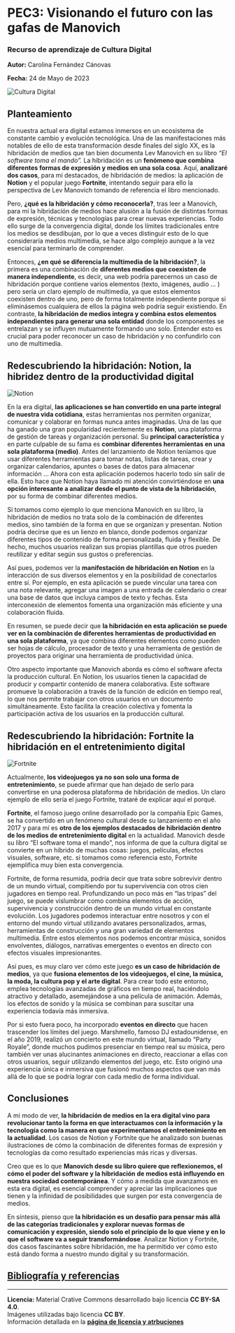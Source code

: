# PEC3: Visionando el futuro con las gafas de Manovich

### Recurso de aprendizaje de Cultura Digital

**Autor:** Carolina Fernández Cánovas

**Fecha:** 24 de Mayo de 2023

![Cultura Digital](https://images.unsplash.com/photo-1605810230434-7631ac76ec81?ixlib=rb-4.0.3&ixid=M3wxMjA3fDB8MHxwaG90by1wYWdlfHx8fGVufDB8fHx8fA%3D%3D&auto=format&fit=crop&w=1170&q=80)

## Planteamiento

En nuestra actual era digital estamos inmersos en un ecosistema de constante cambio y evolución tecnológica. Una de las manifestaciones más notables de ello de esta transformación desde finales del siglo XX, es la hibridación de medios que tan bien documenta Lev Manovich en su libro *“El software toma el mando”.* La hibridación es un **fenómeno que combina diferentes formas de expresión y medios en una sola cosa**. Aquí, **analizaré dos casos**, para mí destacados, de hibridación de medios: la aplicación de **Notion** y el popular juego **Fortnite**, intentando seguir para ello la perspectiva de Lev Manovich tomando de referencia el libro mencionado.

Pero, **¿qué es la hibridación y cómo reconocerla?**, tras leer a Manovich, para mí la hibridación de medios hace alusión a la fusión de distintas formas de expresión, técnicas y tecnologías para crear nuevas experiencias. Todo ello surge de la convergencia digital, donde los límites tradicionales entre los medios se desdibujan, por lo que a veces distinguir esto de lo que consideraría medios multimedia, se hace algo complejo aunque a la vez esencial para terminarlo de comprender.

Entonces, **¿en qué se diferencia la multimedia de la hibridación?**, la primera es una combinación de **diferentes medios que coexisten de manera independiente**, es decir, una web podría parecernos un caso de hibridación porque contiene varios elementos (texto, imágenes, audio … ) pero sería un claro ejemplo de multimedia, ya que estos elementos coexisten dentro de uno, pero de forma totalmente independiente porque si eliminásemos cualquiera de ellos la página web podría seguir existiendo. En contraste, **la hibridación de medios integra y combina estos elementos independientes para generar una sola entidad** donde los componentes se entrelazan y se influyen mutuamente formando uno solo. Entender esto es crucial para poder reconocer un caso de hibridación y no confundirlo con uno de multimedia.

## Redescubriendo la hibridación: Notion, la hibridez dentro de la productividad digital

![Notion](https://images.unsplash.com/photo-1664531565122-89b0b0b066cf?ixlib=rb-4.0.3&ixid=M3wxMjA3fDB8MHxwaG90by1wYWdlfHx8fGVufDB8fHx8fA%3D%3D&auto=format&fit=crop&w=1170&q=80)

En la era digital, **las aplicaciones se han convertido en una parte integral de nuestra vida cotidiana**, estas herramientas nos permiten organizar, comunicar y colaborar en formas nunca antes imaginadas. Una de las que ha ganado una gran popularidad recientemente es **Notion**, una plataforma de gestión de tareas y organización personal. Su **principal característica** y en parte culpable de su fama es **combinar diferentes herramientas en una sola plataforma (medio)**. Antes del lanzamiento de Notion teníamos que usar diferentes herramientas para tomar notas, listas de tareas, crear y organizar calendarios, apuntes o bases de datos para almacenar información … Ahora con esta aplicación podemos hacerlo todo sin salir de ella. Esto hace que Notion haya llamado mi atención convirtiéndose en **una opción interesante a analizar desde el punto de vista de la hibridación**, por su forma de combinar diferentes medios.

Si tomamos como ejemplo lo que menciona Manovich en su libro, la hibridación de medios no trata solo de la combinación de diferentes medios, sino también de la forma en que se organizan y presentan. Notion podría decirse que es un lienzo en blanco, donde podemos organizar diferentes tipos de contenido de forma personalizada, fluida y flexible. De hecho, muchos usuarios realizan sus propias plantillas que otros pueden reutilizar y editar según sus gustos o preferencias.

Así pues, podemos ver la **manifestación de hibridación en Notion** en la interacción de sus diversos elementos y en la posibilidad de conectarlos entre sí. Por ejemplo, en esta aplicación se puede vincular una tarea con una nota relevante, agregar una imagen a una entrada de calendario o crear una base de datos que incluya campos de texto y fechas. Esta interconexión de elementos fomenta una organización más eficiente y una colaboración fluida.

En resumen, se puede decir que **la hibridación en esta aplicación se puede ver en la combinación de diferentes herramientas de productividad en una sola plataforma**, ya que combina diferentes elementos como pueden ser hojas de cálculo, procesador de texto y una herramienta de gestión de proyectos para originar una herramienta de productividad única.

Otro aspecto importante que Manovich aborda es cómo el software afecta la producción cultural. En Notion, los usuarios tienen la capacidad de producir y compartir contenido de manera colaborativa. Este software promueve la colaboración a través de la función de edición en tiempo real, lo que nos permite trabajar con otros usuarios en un documento simultáneamente. Esto facilita la creación colectiva y fomenta la participación activa de los usuarios en la producción cultural.


## Redescubriendo la hibridación: Fortnite la hibridación en el entretenimiento digital 

![Fortnite](https://images.unsplash.com/photo-1615680022648-2db11101c73a?ixlib=rb-4.0.3&ixid=M3wxMjA3fDB8MHxwaG90by1wYWdlfHx8fGVufDB8fHx8fA%3D%3D&auto=format&fit=crop&w=1170&q=80)

Actualmente, **los videojuegos ya no son solo una forma de entretenimiento**, se puede afirmar que han dejado de serlo para convertirse en una poderosa plataforma de hibridación de medios. Un claro ejemplo de ello sería el juego Fortnite, trataré de explicar aquí el porqué.

**Fortnite**, el famoso juego online desarrollado por la compañía Epic Games, se ha convertido en un fenómeno cultural desde su lanzamiento en el año 2017 y para mí es **otro de los ejemplos destacados de hibridación dentro de los medios de entretenimiento digital** en la actualidad. Manovich desde su libro “El software toma el mando”, nos informa de que la cultura digital se convierte en un híbrido de muchas cosas: juegos, películas, efectos visuales, software, etc. si tomamos como referencia esto, Fortnite ejemplifica muy bien esta convergencia.

Fortnite, de forma resumida, podría decir que trata sobre sobrevivir dentro de un mundo virtual, compitiendo por tu supervivencia con otros cien jugadores en tiempo real. Profundizando un poco más en “las tripas” del juego, se puede vislumbrar como combina elementos de acción, supervivencia y construcción dentro de un mundo virtual en constante evolución. Los jugadores podemos interactuar entre nosotros y con el entorno del mundo virtual utilizando avatares personalizados, armas, herramientas de construcción y una gran variedad de elementos multimedia. Entre estos elementos nos podemos encontrar música, sonidos envolventes, diálogos, narrativas emergentes o eventos en directo con efectos visuales impresionantes.

Así pues, es muy claro ver cómo este juego **es un caso de hibridación de medios**, ya que **fusiona elementos de los videojuegos, el cine, la música, la moda, la cultura pop y el arte digital**. Para crear todo este entorno, emplea tecnologías avanzadas de gráficos en tiempo real, haciéndolo atractivo y detallado, asemejándose a una película de animación. Además, los efectos de sonido y la música se combinan para suscitar una experiencia todavía más inmersiva.

Por si esto fuera poco, ha incorporado **eventos en directo** que hacen trascender los límites del juego. Marshmello, famoso DJ estadounidense, en el año 2019, realizó un concierto en este mundo virtual, llamado “Party Royale”, donde muchos pudimos presenciar en tiempo real su música, pero también ver unas alucinantes animaciones en directo, reaccionar a ellas con otros usuarios, seguir utilizando elementos del juego, etc. Esto originó una experiencia única e inmersiva que fusionó muchos aspectos que van más allá de lo que se podría lograr con cada medio de forma individual.

## Conclusiones

A mi modo de ver, **la hibridación de medios en la era digital vino para revolucionar tanto la forma en que interactuamos con la información y la tecnología como la manera en que experimentamos el entretenimiento en la actualidad**. Los casos de Notion y Fortnite que he analizado son buenas ilustraciones de cómo la combinación de diferentes formas de expresión y tecnologías da como resultado experiencias más ricas y diversas.

Creo que es lo que **Manovich desde su libro quiere que reflexionemos, el cómo el poder del software y la hibridación de medios está influyendo en nuestra sociedad contemporánea**. Y cómo a medida que avanzamos en esta era digital, es esencial comprender y apreciar las implicaciones que tienen y la infinidad de posibilidades que surgen por esta convergencia de medios.

En síntesis, pienso que **la hibridación es un desafío para pensar más allá de las categorías tradicionales y explorar nuevas formas de comunicación y expresión, siendo solo el principio de lo que viene y en lo que el software va a seguir transformándose**. Analizar Notion y Fortnite, dos casos fascinantes sobre hibridación, me ha permitido ver cómo esto está dando forma a nuestro mundo digital y su transformación.

## [Bibliografía y referencias](bibliografía.md)

----

**Licencia:** Material Crative Commons desarrollado bajo licencia **CC BY-SA 4.0**.\
Imágenes utilizadas bajo licencia **CC BY**.\
Información detallada en la **[página de licencia y atrbuciones](atribuciones.md)**

